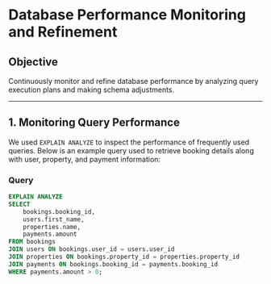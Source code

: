 # Database Performance Monitoring and Refinement

## Objective

Continuously monitor and refine database performance by analyzing query execution plans and making schema adjustments.

---

## 1. Monitoring Query Performance

We used `EXPLAIN ANALYZE` to inspect the performance of frequently used queries. Below is an example query used to retrieve booking details along with user, property, and payment information:

### Query

```sql
EXPLAIN ANALYZE
SELECT 
    bookings.booking_id,
    users.first_name,
    properties.name,
    payments.amount
FROM bookings
JOIN users ON bookings.user_id = users.user_id
JOIN properties ON bookings.property_id = properties.property_id
JOIN payments ON bookings.booking_id = payments.booking_id
WHERE payments.amount > 0;

